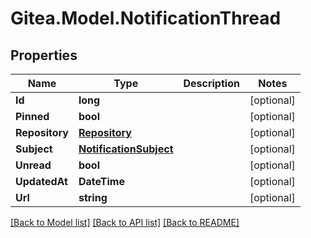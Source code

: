 
# Gitea.Model.NotificationThread

## Properties

Name | Type | Description | Notes
------------ | ------------- | ------------- | -------------
**Id** | **long** |  | [optional] 
**Pinned** | **bool** |  | [optional] 
**Repository** | [**Repository**](Repository.md) |  | [optional] 
**Subject** | [**NotificationSubject**](NotificationSubject.md) |  | [optional] 
**Unread** | **bool** |  | [optional] 
**UpdatedAt** | **DateTime** |  | [optional] 
**Url** | **string** |  | [optional] 

[[Back to Model list]](../README.md#documentation-for-models)
[[Back to API list]](../README.md#documentation-for-api-endpoints)
[[Back to README]](../README.md)

